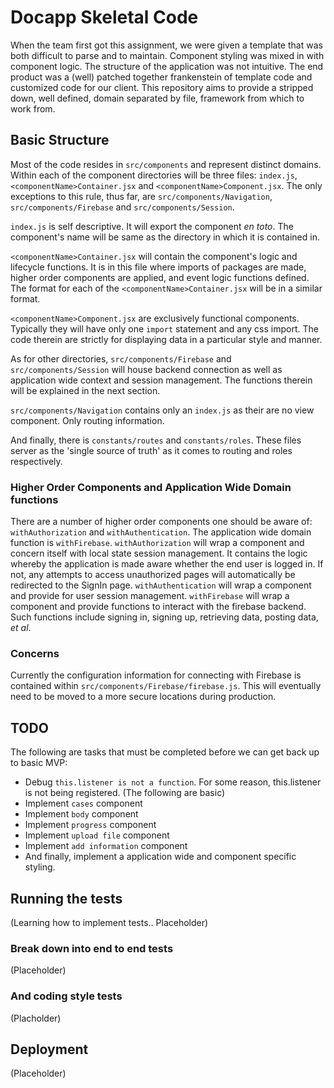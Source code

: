 # Docapp Skeletal Code

When the team first got this assignment, we were given a template that was both difficult to parse and to maintain. Component styling was mixed in with component logic. The structure of the application was not intuitive. The end product was a (well) patched together frankenstein of template code and customized code for our client. This repository aims to provide a stripped down, well defined, domain separated by file, framework from which to work from.

## Basic Structure

Most of the code resides in `src/components` and represent distinct domains. Within each of the component directories will be three files: `index.js`, `<componentName>Container.jsx` and `<componentName>Component.jsx`. The only exceptions to this rule, thus far, are `src/components/Navigation`, `src/components/Firebase` and `src/components/Session`.

`index.js` is self descriptive. It will export the component *en toto*. The component's name will be same as the directory in which it is contained in.

`<componentName>Container.jsx` will contain the component's logic and lifecycle functions. It is in this file where imports of packages are made, higher order components are applied, and event logic functions defined. The format for each of the `<componentName>Container.jsx` will be in a similar format. 

`<componentName>Component.jsx` are exclusively functional components. Typically they will have only one `import` statement and any css import. The code therein are strictly for displaying data in a particular style and manner. 

As for other directories, `src/components/Firebase` and `src/components/Session` will house backend connection as well as application wide context and session management. The functions therein will be explained in the next section.

`src/components/Navigation` contains only an `index.js` as their are no view component. Only routing information.

And finally, there is `constants/routes` and `constants/roles`. These files server as the 'single source of truth' as it comes to routing and roles respectively.


### Higher Order Components and Application Wide Domain functions

There are a number of higher order components one should be aware of: `withAuthorization` and `withAuthentication`. The application wide domain function is `withFirebase`.
`withAuthorization` will wrap a component and concern itself with local state session management. It contains the logic whereby the application is made aware whether the end user is logged in. If not, any attempts to access unauthorized pages will automatically be redirected to the SignIn page.
`withAuthentication` will wrap a component and provide for user session management.
`withFirebase` will wrap a component and provide functions to interact with the firebase backend. Such functions include signing in, signing up, retrieving data, posting data, *et al*.

### Concerns
Currently the configuration information for connecting with Firebase is contained within `src/components/Firebase/firebase.js`. This will eventually need to be moved to a more secure locations during production.

## TODO
The following are tasks that must be completed before we can get back up to basic MVP:
- Debug `this.listener is not a function`. For some reason, this.listener is not being registered.
(The following are basic)
- Implement `cases` component
- Implement `body` component
- Implement `progress` component
- Implement `upload file` component
- Implement `add information` component
- And finally, implement a application wide and component specific styling.

## Running the tests

(Learning how to implement tests.. Placeholder)

### Break down into end to end tests

(Placeholder)
### And coding style tests

(Placholder)

## Deployment

(Placeholder)

